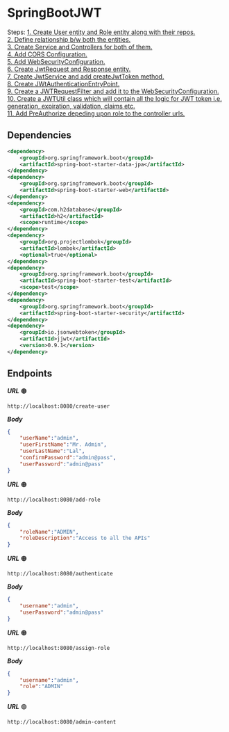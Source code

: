 # SpringBootJWT

Steps:
[1. Create User entity and Role entity along with their repos.](https://github.com/bertoxious/SpringBootJWT/tree/master/src/main/java/com/example/JwtAuthentication/entities)  
[2. Define relationship b/w both the entities.](https://github.com/bertoxious/SpringBootJWT/blob/master/src/main/java/com/example/JwtAuthentication/entities/User.java)  
[3. Create Service and Controllers for both of them.](https://github.com/bertoxious/SpringBootJWT/tree/master/src/main/java/com/example/JwtAuthentication/services)  
[4. Add CORS Configuration.](https://github.com/bertoxious/SpringBootJWT/blob/master/src/main/java/com/example/JwtAuthentication/config/CorsConfiguration.java)  
[5. Add WebSecurityConfiguration.](https://github.com/bertoxious/SpringBootJWT/blob/master/src/main/java/com/example/JwtAuthentication/config/WebSecurityConfiguration.java)  
[6. Create JwtRequest and Response entity.](https://github.com/bertoxious/SpringBootJWT/tree/master/src/main/java/com/example/JwtAuthentication/entities)  
[7. Create JwtService and add createJwtToken method.](https://github.com/bertoxious/SpringBootJWT/blob/master/src/main/java/com/example/JwtAuthentication/services/JwtService.java)  
[8. Create JWtAuthenticationEntryPoint.](https://github.com/bertoxious/SpringBootJWT/blob/master/src/main/java/com/example/JwtAuthentication/config/JwtAuthenticationEntryPoint.java)  
[9. Create a JWTRequestFilter and add it to the WebSecurityConfiguration.](https://github.com/bertoxious/SpringBootJWT/blob/master/src/main/java/com/example/JwtAuthentication/config/JwtRequestFilter.java)  
[10. Create a JWTUtil class which will contain all the logic for JWT token i.e. generation, expiration, validation, claims etc.](https://github.com/bertoxious/SpringBootJWT/blob/master/src/main/java/com/example/JwtAuthentication/util/JwtUtil.java)  
[11. Add PreAuthorize depeding upon role to the controller urls.](https://github.com/bertoxious/SpringBootJWT/blob/master/src/main/java/com/example/JwtAuthentication/controller/UserController.java)  


## Dependencies

```xml
<dependency>
	<groupId>org.springframework.boot</groupId>
	<artifactId>spring-boot-starter-data-jpa</artifactId>
</dependency>
<dependency>
	<groupId>org.springframework.boot</groupId>
	<artifactId>spring-boot-starter-web</artifactId>
</dependency>
<dependency>
	<groupId>com.h2database</groupId>
	<artifactId>h2</artifactId>
	<scope>runtime</scope>
</dependency>
<dependency>
	<groupId>org.projectlombok</groupId>
	<artifactId>lombok</artifactId>
	<optional>true</optional>
</dependency>
<dependency>
	<groupId>org.springframework.boot</groupId>
	<artifactId>spring-boot-starter-test</artifactId>
	<scope>test</scope>
</dependency>
<dependency>
	<groupId>org.springframework.boot</groupId>
	<artifactId>spring-boot-starter-security</artifactId>
</dependency>
<dependency>
	<groupId>io.jsonwebtoken</groupId>
	<artifactId>jjwt</artifactId>
	<version>0.9.1</version>
</dependency>
```
## Endpoints

**_URL_** 🟠
```url
http://localhost:8080/create-user
```
**_Body_**
```json
{
    "userName":"admin",
    "userFirstName":"Mr. Admin",
    "userLastName":"Lal",
    "confirmPassword":"admin@pass",
    "userPassword":"admin@pass"
}
```
**_URL_** 🟠
```url
http://localhost:8080/add-role
```
**_Body_**
```json
{
    "roleName":"ADMIN",
    "roleDescription":"Access to all the APIs"
}
```
**_URL_** 🟠
```url
http://localhost:8080/authenticate
```
**_Body_**
```json
{
    "username":"admin",
    "userPassword":"admin@pass"
}
```
**_URL_** 🟠
```url
http://localhost:8080/assign-role
```
**_Body_**
```json
{
    "username":"admin",
    "role":"ADMIN"
}
```
**_URL_** 🟢
```url
http://localhost:8080/admin-content
```

